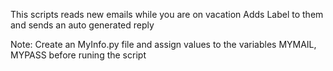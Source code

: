 This scripts reads new emails while you are on vacation
Adds Label to them
and sends an auto generated reply 

Note:
Create an MyInfo.py file and assign values to the variables MYMAIL, MYPASS before runing the script
